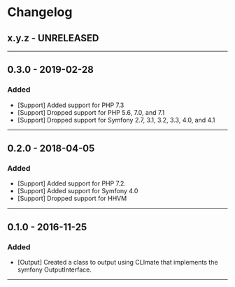 Changelog
=========

## x.y.z - UNRELEASED

--------

## 0.3.0 - 2019-02-28

### Added

* [Support] Added support for PHP 7.3
* [Support] Dropped support for PHP 5.6, 7.0, and 7.1
* [Support] Dropped support for Symfony 2.7, 3.1, 3.2, 3.3, 4.0, and 4.1

--------

## 0.2.0 - 2018-04-05

### Added

* [Support] Added support for PHP 7.2.
* [Support] Added support for Symfony 4.0
* [Support] Dropped support for HHVM

--------

## 0.1.0 - 2016-11-25

### Added

* [Output] Created a class to output using CLImate that implements the symfony OutputInterface.

--------
